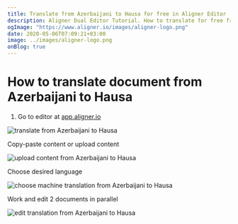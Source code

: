 ```yaml
---
title: Translate from Azerbaijani to Hausa for free in Aligner Editor
description: Aligner Dual Editor Tutorial. How to translate for free from Azerbaijani to Hausa. Aligner is multilingual document management platform. 
ogImage: "https://www.aligner.io/images/aligner-logo.png"
date: 2020-05-06T07:09:21+03:00
image: ../images/aligner-logo.png
onBlog: true
---
```


# How to translate document from Azerbaijani to Hausa

1. Go to editor at [app.aligner.io](https://app.aligner.io "Aligner App web page")

![translate from Azerbaijani to Hausa](../aligner-blank-editor.png "translate from Azerbaijani to Hausa")

Copy-paste content or upload content

![upload content from Azerbaijani to Hausa](../aligner-uploaded-document.png "upload content from Azerbaijani to Hausa")

Choose desired language

![choose machine translation from Azerbaijani to Hausa](../aligner-language-dropdown.png "choose machine translation from Azerbaijani to Hausa")

Work and edit 2 documents in parallel

![edit translation from Azerbaijani to Hausa](../aligner-double-sitded-editor.png "edit translation from Azerbaijani to Hausa")


